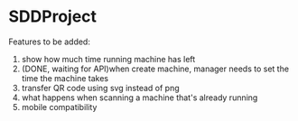 # SDDProject

Features to be added:
1. show how much time running machine has left 
2. (DONE, waiting for API)when create machine, manager needs to set the time the machine takes
3. transfer QR code using svg instead of png
4. what happens when scanning a machine that's already running
5. mobile compatibility
